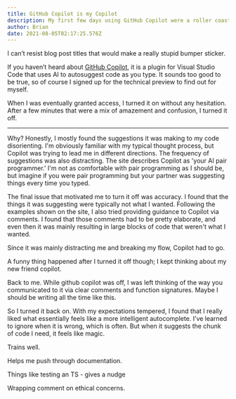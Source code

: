 ```yaml
---
title: GitHub Copilot is my Copilot
description: My first few days using GitHub Copilot were a roller coaster of emotions.
author: Brian
date: 2021-08-05T02:17:25.576Z
---
```

I can’t resist blog post titles that would make a really stupid bumper sticker.

If you haven’t heard about [GitHub Copilot](https://copilot.github.com/), it is a plugin for Visual Studio Code that uses AI to autosuggest code as you type. It sounds too good to be true, so of course I signed up for the technical preview to find out for myself.

When I was eventually granted access, I turned it on without any hesitation. After a few minutes that were a mix of amazement and confusion, I turned it off.

---

Why? Honestly, I mostly found the suggestions it was making to my code disorienting. I'm obviously familiar with my typical thought process, but Copilot was trying to lead me in different directions. The frequency of suggestions was also distracting. The site describes Copilot as 'your AI pair programmer.' I'm not as comfortable with pair programming as I should be, but imagine if you were pair programming but your partner was suggesting things every time you typed. 

The final issue that motivated me to turn it off was accuracy. I found that the things it was suggesting were typically not what I wanted. Following the examples shown on the site, I also tried providing guidance to Copilot via comments. I found that those comments had to be pretty elaborate, and even then it was mainly resulting in large blocks of code that weren't what I wanted.

Since it was mainly distracting me and breaking my flow, Copilot had to go.

A funny thing happened after I turned it off though; I kept thinking about my new friend copilot.

Back to me. While github copilot was off, I was left thinking of the way you communicated to it via clear comments and function signatures. Maybe I should be writing all the time like this.

So I turned it back on. With my expectations tempered, I found that I really liked what essentially feels like a more intelligent autocomplete. I’ve learned to ignore when it is wrong, which is often. But when it suggests the chunk of code I need, it feels like magic.

Trains well.

Helps me push through documentation.

Things like testing an TS - gives a nudge

Wrapping comment on ethical concerns.